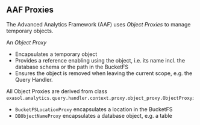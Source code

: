 ## AAF Proxies

The Advanced Analytics Framework (AAF) uses _Object Proxies_ to manage temporary objects.

An _Object Proxy_
* Encapsulates a temporary object
* Provides a reference enabling using the object, i.e. its name incl. the database schema or the path in the BucketFS
* Ensures the object is removed when leaving the current scope, e.g. the Query Handler.

All Object Proxies are derived from class `exasol.analytics.query.handler.context.proxy.object_proxy.ObjectProxy`:
* `BucketFSLocationProxy` encapsulates a location in the BucketFS
* `DBObjectNameProxy` encapsulates a database object, e.g. a table

